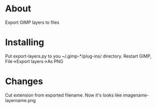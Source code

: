 About
==================

Export GIMP layers to files


Installing
==========

Put export-layers.py to you ~/.gimp-*/plug-ins/ directory.
Restart GIMP, File->Export layers->As PNG

Changes
=======

Cut extension from exported filename. Now it's looks like imagename-layername.png
